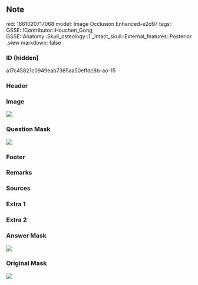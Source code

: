 ## Note
nid: 1661020717068
model: Image Occlusion Enhanced-e2d97
tags: GSSE::!Contributor::Houchen_Gong, GSSE::Anatomy::Skull_osteology::1._Intact_skull::External_features::Posterior_view
markdown: false

### ID (hidden)
a17c45821c0949eab7385aa50effdc8b-ao-15

### Header


### Image
<img src="tmpvbn6freu.png">

### Question Mask
<img src="a17c45821c0949eab7385aa50effdc8b-ao-15-Q.svg">

### Footer


### Remarks


### Sources


### Extra 1


### Extra 2


### Answer Mask
<img src="a17c45821c0949eab7385aa50effdc8b-ao-15-A.svg">

### Original Mask
<img src="a17c45821c0949eab7385aa50effdc8b-ao-O.svg">
